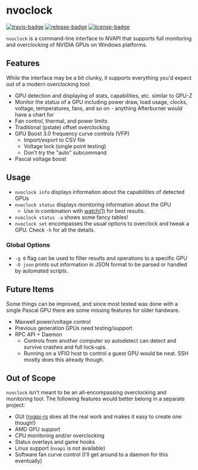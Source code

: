 # nvoclock

[![travis-badge][]][travis] [![release-badge][]][cargo] [![license-badge][]][license]

`nvoclock` is a command-line interface to NVAPI that supports full monitoring
and overclocking of NVIDIA GPUs on Windows platforms.

## Features

While the interface may be a bit clunky, it supports everything you'd expect out
of a modern overclocking tool:

- GPU detection and displaying of stats, capabilities, etc. similar to GPU-Z
- Monitor the status of a GPU including power draw, load usage, clocks, voltage,
  temperatures, fans, and so on - anything Afterburner would have a chart for
- Fan control, thermal, and power limits
- Traditional (pstate) offset overclocking
- GPU Boost 3.0 frequency curve controls (VFP)
  - Import/export to CSV file
  - Voltage lock (single point testing)
  - Don't try the "auto" subcommand
- Pascal voltage boost

## Usage

- `nvoclock info` displays information about the capabilities of detected GPUs
- `nvoclock status` displays monitoring information about the GPU
  - Use in combination with [watch(1)](https://linux.die.net/man/1/watch) for
    best results.
- `nvoclock status -a` shows some fancy tables!
- `nvoclock set` encompasses the usual options to overclock and tweak a GPU.
  Check `-h` for all the details.

### Global Options

- `-g 0` flag can be used to filter results and operations to a specific GPU
- `-O json` prints out information in JSON format to be parsed or handled by
  automated scripts.

## Future Items

Some things can be improved, and since most tested was done with a single Pascal
GPU there are some missing features for older hardware.

- Maxwell power/voltage control
- Previous generation GPUs need testing/support
- RPC API + Daemon
  - Controls from another computer so autodetect can detect and survive crashes
    and full lock-ups.
  - Running on a VFIO host to control a guest GPU would be neat. SSH mostly does
    this already though.

## Out of Scope

`nvoclock` isn't meant to be an all-encompassing overclocking and monitoring
tool. The following features would better belong in a separate project:

- GUI ([nvapi-rs](https://github.com/arcnmx/nvapi-rs) does all the real work and
  makes it easy to create one though!)
- AMD GPU support
- CPU monitoring and/or overclocking
- Status overlays and game hooks
- Linux support (`nvapi` is not available)
- Software fan curve control (I'll get around to a daemon for this eventually)

[travis-badge]: https://img.shields.io/travis/arcnmx/nvoclock/master.svg?style=flat-square
[travis]: https://travis-ci.org/arcnmx/nvoclock
[release-badge]: https://img.shields.io/crates/v/nvoclock.svg?style=flat-square
[cargo]: https://crates.io/crates/nvoclock
[license-badge]: https://img.shields.io/badge/license-MIT-ff69b4.svg?style=flat-square
[license]: https://github.com/arcnmx/nvoclock/blob/master/COPYING
